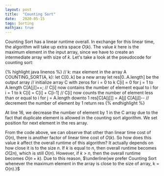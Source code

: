 ```yaml
---
layout: post
title:  "Counting Sort"
date:   2020-05-15
tags: Sorting
mathjax: true
---
```


Counting Sort has a linear runtime overall. In exchange for this linear time, the algorithm will take up extra space $O(k)$. The value $k$ here is the maximum element in the input array, since we have to create an intermediate array with size of $k$. Let's take a look at the pseudocode for counting sort:

{% highlight java linenos %}
// k: max element in the array A
COUNTING_SORT(A, k):
  let C[0..k] be a new array
  let res[0..A.length] be the output array
  // initialize array C with zeros
  for i = 0 to k
    C[i] = 0
  for j = 1 to A.length
    C[A[j]]++;
  // C[i] now contains the number of element equal to i
  for i = 1 to k
    C[i] = C[i] + C[i-1]
  // C[i] now counts the number of element less than or equal to i
  for j = A.length downto 1
    res[C[A[j]]] = A[j]
    C[A[j]]--               // decrement the number of element by 1
return res
{% endhighlight %}

At line 16, we decrease the number of element by 1 in the C array due to the fact that duplicate element is allowed in the counting sort algorithm. We set position for next element in the res array.

From the code above, we can observe that other than linear time cost of $O(n)$, there is another factor of linear time cost of $O(k)$. So how does this value $k$ affect the overall runtime of this algorithm? It actually depends on how close it is to the size $n$. If $k$ is equal to $n$, then overall runtime becomes $O(2n)$, which is still $O(n)$. However, if $k$ > $n$, then the overall runtime becomes $O(n+k)$. Due to this reason, $\underline{we prefer Counting Sort whenever the maximum element in the array is close to the size of array, k = O(n).}$